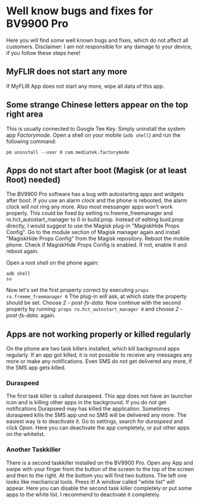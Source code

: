# Well know bugs and fixes for BV9900 Pro
Here you will find some well known bugs and fixes, which do not affect all customers.
Disclaimer: I am not responsible for any damage to your device, if you follow these steps here!

## MyFLIR does not start any more
If MyFLIR App does not start any more, wipe all data of this app.

## Some strange Chinese letters appear on the top right area
This is usually connected to Google Tee Key. Simply uninstall the system app _Factorymode_.
Open a shell on your mobile (``adb shell``) and run the following command:
```
pm uninstall --user 0 com.mediatek.factorymode
```
## Apps do not start after boot (Magisk (or at least Root) needed)
The BV9900 Pro software has a bug with autostarting apps and widgets after boot. If you use an alarm clock and the phone is rebooted, the alarm clock will not ring any more.
Also most messanger apps won't work properly. This could be fixed by setting ro.freeme_freemanager and ro.hct_autostart_manager to 0 in build.prop. Instead of editing buid.prop directly, I would suggest to use the Magisk plug-in "MagiskHide Props Config".
Go to the module section of Magisk manager again and install "MagiskHide Props Config" from the Magisk repository.
Reboot the mobile phone.
Check if MagiskHide Props Config is enabled. If not, enable it and reboot again.

Open a root shell on the phone again:
```
adb shell
su
```
Now let's set the first property correct by executing
``
props ro.freeme_freemanager 0
``
The plug-in will ask, at which state the property should be set. Choose _2 - post-fs-data_.
Now continue with the second property by running:
``
props ro.hct_autostart_manager 0
``
and choose _2 - post-fs-data_. again.

## Apps are not working properly or killed regularly
On the phone are two task killers installed, which kill background apps regularly. If an app got killed, it is not possible to receive any messages any more or make any notifications. Even SMS do not get delivered any more, if the SMS app gets killed.
### Duraspeed
The first task killer is called duraspeed. This app does not have an launcher icon and is killing other apps in the background.
If you do not get notifications Durapseed may has killed the application. Sometimes duraspeed kills the SMS app und no SMS will be delivered any more.
The easiest way is to deactivate it. Go to settings, search for _duraspeed_ and click _Open_. Here you can deactivate the app completely, or put other apps on the whitelist.
### Another Taskkiller
There is a second taskkiller installed on the BV9900 Pro. Open any App and swipe with your finger from the button of the screen to the top of the screen and then to the right.
At the bottom you will find two buttons. The left one looks like mechanical tools. Press it! A window called "white list" will appear. Here you can disable the second task killer completely or put some apps to the white list. I recommend to deactivate it completely.


